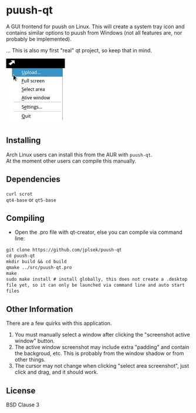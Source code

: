 puush-qt
========
A GUI frontend for puush on Linux. This will create a system tray icon and contains similar options to puush from Windows (not all features are, nor probably be implemented).

... This is also my first "real" qt project, so keep that in mind.

![Screenshot](screenshot.png)

## Installing
Arch Linux users can install this from the AUR with `puush-qt`.  
At the moment other users can compile this manually.

## Dependencies
`curl scrot`  
`qt4-base` or `qt5-base`

## Compiling
* Open the .pro file with qt-creator, else you can compile via command line:

```
git clone https://github.com/jplsek/puush-qt  
cd puush-qt  
mkdir build && cd build  
qmake ../src/puush-qt.pro  
make  
sudo make install # install globally, this does not create a .desktop file yet, so it can only be launched via command line and auto start files
```

## Other Information
There are a few quirks with this application.  
1. You must manually select a window after clicking the "screenshot active window" button.  
2. The active window screenshot may include extra "padding" and contain the backgroud, etc. This is probably from the window shadow or from other things.  
3. The cursor may not change when clicking "select area screenshot", just  click and drag, and it should work.

## License
BSD Clause 3
